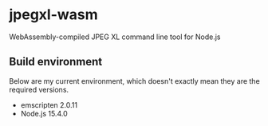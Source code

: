 # jpegxl-wasm
WebAssembly-compiled JPEG XL command line tool for Node.js

## Build environment

Below are my current environment, which doesn't exactly mean they are the required versions.

* emscripten 2.0.11
* Node.js 15.4.0
